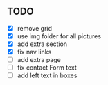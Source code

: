 ## TODO

- [X] remove grid
- [X] use img folder for all pictures
- [X] add extra section
- [X] fix nav links
- [ ] add extra page
- [ ] fix contact Form text
- [ ] add left text in boxes